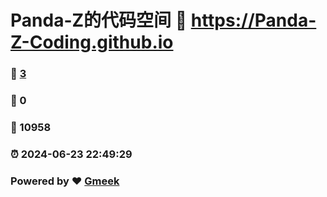 # Panda-Z的代码空间 :link: https://Panda-Z-Coding.github.io 
### :page_facing_up: [3](https://Panda-Z-Coding.github.io/tag.html) 
### :speech_balloon: 0 
### :hibiscus: 10958 
### :alarm_clock: 2024-06-23 22:49:29 
### Powered by :heart: [Gmeek](https://github.com/Meekdai/Gmeek)
